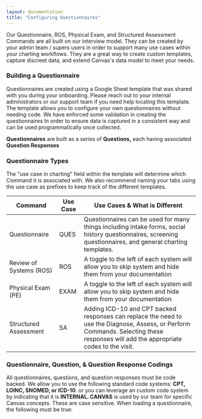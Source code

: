 ```yaml
---
layout: documentation
title: "Configuring Questionnaires"
---
```


Our Questionnaire, ROS, Physical Exam, and Structured Assessment Commands are all built on our interview model. They can be created by your admin team / supers users in order to support many use cases within your charting workflows. They are a great way to create custom templates, capture discreet data, and extend Canvas's data model to meet your needs.

### Building a Questionnaire

Questionnaires are created using a Google Sheet template that was shared with you during your onboarding. Please reach out to your internal administrators or our support team if you need help locating this template. The template allows you to configure your own questionnaires without needing code. We have enforced some validation in creating the questionnaires In order to ensure data is captured in a consistent way and can be used programmatically once collected.

**Questionnaires** are built as a series of **Questions,** each having associated **Question Responses**

### Questionnaire Types

The "use case in charting" field within the template will determine which Command it is associated with. We also recommend naming your tabs using the use case as prefixes to keep track of the different templates.

| **Command** | **Use Case** | **Use Cases & What is Different** |
| --- | --- | --- |
| Questionnaire | QUES | Questionnaires can be used for many things including intake forms, social history questionnaires, screening questionnaires, and general charting templates. |
| Review of Systems (ROS) | ROS | A toggle to the left of each system will allow you to skip system and hide them from your documentation |
| Physical Exam (PE) | EXAM | A toggle to the left of each system will allow you to skip system and hide them from your documentation |
| Structured Assessment | SA | Adding ICD-10 and CPT backed responses can replace the need to use the Diagnose, Assess, or Perform Commands. Selecting these responses will add the appropriate codes to the visit. |

### Questionnaire, Question, & Question Response Codings

All questionnaires, questions, and question responses must be code backed. We allow you to use the following standard code systems: **CPT, LOINC, SNOMED, or ICD-10**. or you can leverage an custom code system by indicating that it is **INTERNAL. CANVAS** is used by our team for specific Canvas concepts. These are case sensitive. When loading a questionnaire, the following must be true:
